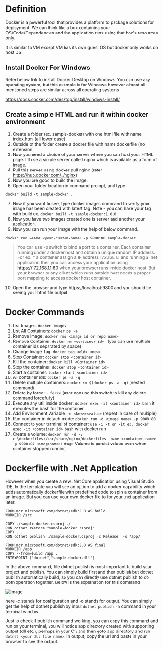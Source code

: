 # Definition
Docker is a powerful tool that provides a platform to package solutions for deployment. We can think like a box containing your OS/Code/Dependencies and the application runs using that box's resources only.

It is similar to VM except VM has its own guest OS but docker only works on host OS. 
## Install Docker For Windows
Refer below link to install Docker Desktop on Windows. You can use any operating system, but this example is for Windows however almost all mentioned steps are similar across all operating systems

https://docs.docker.com/desktop/install/windows-install/ 
## Create a simple HTML and run it within docker environment
1.	Create a folder (ex. sample-docker) with one html file with name index.html (all lower case)
2.	Outside of the folder create a docker file with name dockerfile (no extension)
3.	Now you need a choice of your server where you can host your HTML page. I’ll use a simple server called nginx which is available as a form of image.
4.	Pull this server using docker pull nginx (refer https://hub.docker.com/_/nginx)
5.	Now you are good to build the image.
6.	Open your folder location in command prompt, and type 
```
docker build -t sample-docker .
```
7.	Now if you want to see, type docker images command to verify your image has been created with latest tag. Note - you can have your tag with build ex. ``` docker build -t sample-docker:1.0.0 ```
8.	Now you have two images created one is server and another your application.
9.	Now you can run your image with the help of below command.
```
docker run –name <your-custom-name> -p 9800:80 sample-docker
```
> You can use -p switch to bind a port to a container. Each container running under a docker host and obtain a unique random IP address. For ex. if a container assign a IP address 172.168.1.1 and running a .net application then you can access your application using https://172.168.1.1:80 when your browser runs inside docker host. But your browser or any client which runs outside host needs a proper port mapping to access docker host container. 

10.	Open the browser and type https://localhost:9800 and you should be seeing your html file output.

# Docker Commands 
1. List Images: ``` docker images ```
2. List All Containers: ```docker ps -a ```
3. Remove Image: ```docker rmi <image id or repo name>```
4. Remove Container: ```docker rm <container id> ``` (you can use multiple container ids separated by space)
5. Change Image Tag: ``` docker tag <old> <new> ```
6. Stop Container: ```docker stop <container id> ```
7. Kill the container: ```docker kill <Container id>```
9. Stop the container: ```docker stop <container id>```
10. Start a container: ```docker start <container id>```
11. All container ids: ```docker ps -a -q```
12. Delete multiple containers: ```docker rm $(docker ps -a -q)``` (nested command)
13. Delete by force: ```--force``` (user can use this switch to kill any delete command forcefully)
14. Execute any util inside docker: ```docker exec -it <container id> bash``` it executes the bash for the container
15. Add Environment Variable: ```-e <key>=<value>``` (repeat in case of multiple)
16. Run container in detach mode: ```docker run -d <image name> -p 9000:80```
17. Connect to your terminal of container: ```use -i -t or -it ex. docker exec -it <container id> bash``` with docker run
18. Create a volume: ```docker run -d -v c:\dockerfiles:/usr/share/nginx/dockerfiles -name <container name> -p 9000:80 <imagename>:<tag>``` Volume is persist values even when container stopped running.

# Dockerfile with .Net Application
However when you create a new .Net Core application using Visual Studio IDE, In the template you will see an option to add a docker capability which adds automatically dockerfile with predefined code to spin a container from an image. But you can use your own docker file to for your .net application later.
```
FROM mcr.microsoft.com/dotnet/sdk:8.0 AS build
WORKDIR /src

COPY ./sample-docker.csproj ./
RUN dotnet restore "sample-docker.csproj"
COPY . .
RUN dotnet publish ./sample-docker.csproj -c Release  -o /app/

FROM mcr.microsoft.com/dotnet/sdk:8.0 AS final
WORKDIR /app
COPY --from=build /app .
ENTRYPOINT ["dotnet","sample-docker.dll"]
```
In the above command, file dotnet publish is most important to build your project and publish. You can simply build first and then publish but dotnet publish automatically build, so you can directly use dotnet publish to do both operation together. Below is the explanation for this command

![image](https://github.com/rajeesing/learndocker/assets/7796293/e27f84ba-ca13-4acc-9b02-7b18542da12a)

here -c stands for configuration and -o stands for output. You can simply get the help of dotnet publish by input ```dotnet publish -h``` command in your terminal window.

Just to check if publish command working, you can copy this command and run on your terminal, you will notice app directory created with supporting output (dll etc.), perhaps in your C:\ and then goto app directory and run ```dotnet <your dll file name>```. In output, copy the url and paste in your browser to see the output.


